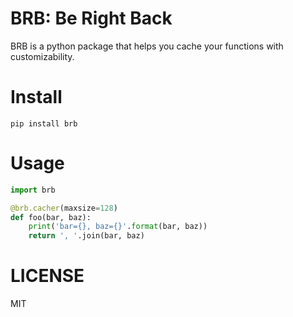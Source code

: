 BRB: Be Right Back
===================

BRB is a python package that helps you cache your functions with customizability.


# Install

```
pip install brb
```

# Usage

```python
import brb

@brb.cacher(maxsize=128)
def foo(bar, baz):
    print('bar={}, baz={}'.format(bar, baz))
    return ', '.join(bar, baz)
```

# LICENSE

MIT
